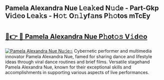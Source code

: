 ## Pamela Alexandra Nue L𝚎a𝚔ed N𝚞𝚍e - Part-Gkp Vi𝚍𝚎o L𝚎a𝚔s - H𝚘𝚝 O𝚗𝚕yf𝚊ns P𝚑𝚘tos mTcEy

# <h2><a href="http://kfcbccs.oniu.top/?m=Pamela+Alexandra+Nue">🔗👉 🔴 Pamela Alexandra Nue P𝚑ot𝚘𝚜 V𝚒d𝚎o</a></h2>

[![Pamela Alexandra Nue Nu𝚍e𝚜](https://i.imgur.com/0qMVB7G.gif)](http://kfcbccs.oniu.top/?m=Pamela+Alexandra+Nue)
Cybernetic performer and multimedia innovator Pamela Alexandra Nue, famed for sharing dance and lifestyle ideas through viral dance routines and brief films. Versatile stagehand Pamela Alexandra Nue, known for their exceptional skills and accomplishments in supporting various aspects of live performances.  
